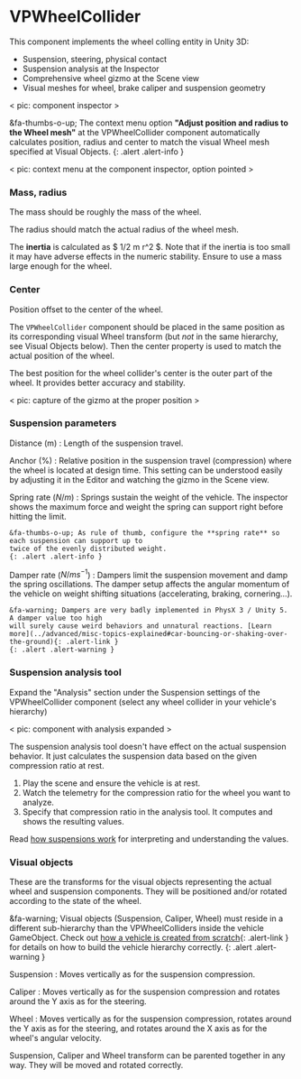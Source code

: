 # VPWheelCollider

This component implements the wheel colling entity in Unity 3D:

- Suspension, steering, physical contact
- Suspension analysis at the Inspector
- Comprehensive wheel gizmo at the Scene view
- Visual meshes for wheel, brake caliper and suspension geometry

< pic: component inspector >

&fa-thumbs-o-up; The context menu option **"Adjust position and radius to the Wheel mesh"** at
the VPWheelCollider component automatically calculates position, radius and center to match the
visual Wheel mesh specified at Visual Objects.
{: .alert .alert-info }

< pic: context menu at the component inspector, option pointed >

### Mass, radius

The mass should be roughly the mass of the wheel.

The radius should match the actual radius of the wheel mesh.

The **inertia** is calculated as $ 1/2 m r^2 $. Note that if the inertia is too small it may have
adverse effects in the numeric stability. Ensure to use a mass large enough for the wheel.

### Center

Position offset to the center of the wheel.

The `VPWheelCollider` component should be placed in the same position as its corresponding visual
Wheel transform (but _not_ in the same hierarchy, see Visual Objects below). Then the center
property is used to match the actual position of the wheel.

The best position for the wheel collider's center is the outer part of the wheel. It provides better
accuracy and stability.

< pic: capture of the gizmo at the proper position >

### Suspension parameters

Distance (m)
:	Length of the suspension travel.

Anchor (%)
:	Relative position in the suspension travel (compression) where the wheel is located at design
	time. This setting can be understood easily by adjusting it in the Editor and watching the
	gizmo in the Scene view.

Spring rate ($N/m$)
:	Springs sustain the weight of the vehicle. The inspector shows the maximum force and weight the
	spring can support right before hitting the limit.

	&fa-thumbs-o-up; As rule of thumb, configure the **spring rate** so each suspension can support up to
	twice of the evenly distributed weight.
	{: .alert .alert-info }

Damper rate ($N/ms^{-1}$)
:	Dampers limit the suspension movement and damp the spring oscillations. The damper setup affects
	the angular momentum of the vehicle on weight shifting situations (accelerating, braking,
	cornering...).

	&fa-warning; Dampers are very badly implemented in PhysX 3 / Unity 5. A damper value too high
	will surely cause weird behaviors and unnatural reactions. [Learn more](../advanced/misc-topics-explained#car-bouncing-or-shaking-over-the-ground){: .alert-link }
	{: .alert .alert-warning }

### Suspension analysis tool

Expand the "Analysis" section under the Suspension settings of the VPWheelCollider component
(select any wheel collider in your vehicle's hierarchy)

< pic: component with analysis expanded >

The suspension analysis tool doesn't have effect on the actual suspension behavior. It just
calculates the suspension data based on the given compression ratio at rest.

1. Play the scene and ensure the vehicle is at rest.
2. Watch the telemetry for the compression ratio for the wheel you want to analyze.
3. Specify that compression ratio in the analysis tool. It computes and shows the resulting values.

Read [how suspensions work](../advanced/how-suspensions-work.md) for interpreting and understanding
the values.

### Visual objects

These are the transforms for the visual objects representing the actual wheel and suspension
components. They will be positioned and/or rotated according to the state of the wheel.

&fa-warning; Visual objects (Suspension, Caliper, Wheel) must reside in a different sub-hierarchy
	than the VPWheelColliders inside the vehicle GameObject. Check out [how a vehicle is created from
	scratch](../user-guide/vehicle-creation.md){: .alert-link } for details on how to build the
	vehicle hierarchy correctly.
{: .alert .alert-warning }

Suspension
:	Moves vertically as for the suspension compression.

Caliper
:	Moves vertically as for the suspension compression and rotates around the Y axis as for the
	steering.

Wheel
:	Moves vertically as for the suspension compression, rotates around the Y axis as for the
	steering, and rotates around the X axis as for the wheel's angular velocity.

Suspension, Caliper and Wheel transform can be parented together in any way. They will be moved
and rotated correctly.